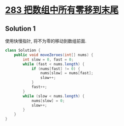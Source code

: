 # [283 把数组中所有零移到末尾](https://leetcode.cn/problems/move-zeroes/)

## Solution 1

使用快慢指针, 将不为零的移动到数组前面.

```java
class Solution {
    public void moveZeroes(int[] nums) {
        int slow = 0, fast = 0;
        while (fast < nums.length) {
            if (nums[fast] != 0) {
                nums[slow] = nums[fast];
                slow++;
            }
            fast++;
        }
        while (slow < nums.length) {
            nums[slow] = 0;
            slow++;
        }
    }
}
```
